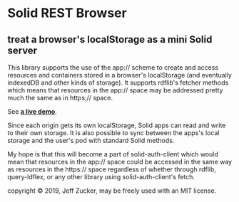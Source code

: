 # Solid REST Browser

## treat a browser's localStorage as a mini Solid server

This library supports the use of the app:// scheme to create and access resources and containers stored in a browser's localStorage (and eventually indexedDB and other kinds of storage).  It supports rdflib's fetcher methods which means that resources in the app:// space may be addressed pretty much the same as in https;// space. 

See **[a live demo](https://jeff-zucker.github.io/solid-rest-browser/)**.

Since each origin gets its own localStorage, Solid apps can read and write to their own storage.  It is also possible to sync between the apps's local storage and the user's pod with standard Solid methods.  

My hope is that this will become a part of solid-auth-client which would mean that resources in the app:// space could be accessed in the same way as resources in the https:// space regardless of whether through rdflib, query-ldflex, or any other library using solid-auth-client's fetch.

copyright &copy; 2019, Jeff Zucker, may be freely used with an MIT license.